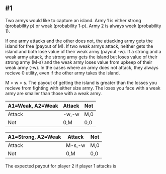 ## #1

Two armys would like to capture an island. Army 1 is either strong (probability p) or weak (probability 1-p). Army 2 is always week (probability 1).

If one army attacks and the other does not, the attacking army gets the island for free (payout of M). If two weak armys attack, neither gets the island and both lose value of their weak army (payout -w). If a strong and a weak army attack, the strong army gets the island but loses value of their strong army (M-s) and the weak army loses value from upkeep of their weak army (-w). In the cases where an army does not attack, they always recieve 0 utility, even if the other army takes the island.

M > w > s. The payout of getting the island is greater than the losses you recieve from fighting with either size army. The loses you face with a weak army are smaller than those with a weak army.

| A1=Weak, A2=Weak | Attack | Not |
| ---------------- | ------ | --- |
| Attack           | -w,-w  | M,0 |
| Not              | 0,M    | 0,0 |

| A1=Strong, A2=Weak | Attack | Not |
| ------------------ | ------ | --- |
| Attack             | M-s,-w | M,0 |
| Not                | 0,M    | 0,0 |

The expected payout for player 2 if player 1 attacks is 
